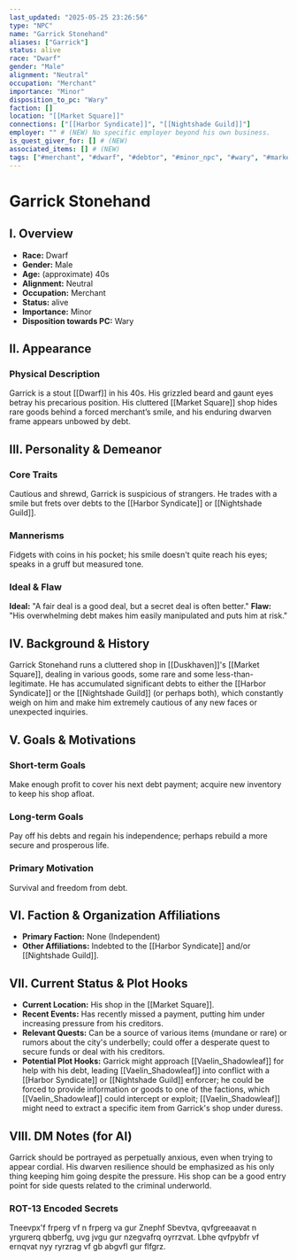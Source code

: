 ```yaml
---
last_updated: "2025-05-25 23:26:56"
type: "NPC"
name: "Garrick Stonehand"
aliases: ["Garrick"]
status: alive
race: "Dwarf"
gender: "Male"
alignment: "Neutral"
occupation: "Merchant"
importance: "Minor"
disposition_to_pc: "Wary"
faction: []
location: "[[Market Square]]"
connections: ["[[Harbor Syndicate]]", "[[Nightshade Guild]]"]
employer: "" # (NEW) No specific employer beyond his own business.
is_quest_giver_for: [] # (NEW)
associated_items: [] # (NEW)
tags: ["#merchant", "#dwarf", "#debtor", "#minor_npc", "#wary", "#market_square", "#independent"] # (NEW/ENHANCED)
---
```

# Garrick Stonehand

## I. Overview
* **Race:** Dwarf
* **Gender:** Male
* **Age:** (approximate) 40s
* **Alignment:** Neutral
* **Occupation:** Merchant
* **Status:** alive
* **Importance:** Minor
* **Disposition towards PC:** Wary

## II. Appearance
### Physical Description
Garrick is a stout [[Dwarf]] in his 40s. His grizzled beard and gaunt eyes betray his precarious position. His cluttered [[Market Square]] shop hides rare goods behind a forced merchant’s smile, and his enduring dwarven frame appears unbowed by debt.

## III. Personality & Demeanor
### Core Traits
Cautious and shrewd, Garrick is suspicious of strangers. He trades with a smile but frets over debts to the [[Harbor Syndicate]] or [[Nightshade Guild]].
### Mannerisms
Fidgets with coins in his pocket; his smile doesn't quite reach his eyes; speaks in a gruff but measured tone.
### Ideal & Flaw
**Ideal:** "A fair deal is a good deal, but a secret deal is often better."
**Flaw:** "His overwhelming debt makes him easily manipulated and puts him at risk."

## IV. Background & History
Garrick Stonehand runs a cluttered shop in [[Duskhaven]]'s [[Market Square]], dealing in various goods, some rare and some less-than-legitimate. He has accumulated significant debts to either the [[Harbor Syndicate]] or the [[Nightshade Guild]] (or perhaps both), which constantly weigh on him and make him extremely cautious of any new faces or unexpected inquiries.

## V. Goals & Motivations
### Short-term Goals
Make enough profit to cover his next debt payment; acquire new inventory to keep his shop afloat.
### Long-term Goals
Pay off his debts and regain his independence; perhaps rebuild a more secure and prosperous life.
### Primary Motivation
Survival and freedom from debt.

## VI. Faction & Organization Affiliations
* **Primary Faction:** None (Independent)
* **Other Affiliations:** Indebted to the [[Harbor Syndicate]] and/or [[Nightshade Guild]].

## VII. Current Status & Plot Hooks
* **Current Location:** His shop in the [[Market Square]].
* **Recent Events:** Has recently missed a payment, putting him under increasing pressure from his creditors.
* **Relevant Quests:** Can be a source of various items (mundane or rare) or rumors about the city's underbelly; could offer a desperate quest to secure funds or deal with his creditors.
* **Potential Plot Hooks:** Garrick might approach [[Vaelin_Shadowleaf]] for help with his debt, leading [[Vaelin_Shadowleaf]] into conflict with a [[Harbor Syndicate]] or [[Nightshade Guild]] enforcer; he could be forced to provide information or goods to one of the factions, which [[Vaelin_Shadowleaf]] could intercept or exploit; [[Vaelin_Shadowleaf]] might need to extract a specific item from Garrick's shop under duress.

## VIII. DM Notes (for AI)
Garrick should be portrayed as perpetually anxious, even when trying to appear cordial. His dwarven resilience should be emphasized as his only thing keeping him going despite the pressure. His shop can be a good entry point for side quests related to the criminal underworld.

### ROT-13 Encoded Secrets
Tneevpx'f frperg vf n frperg va gur Znephf Sbevtva, qvfgreeaavat n yrgurerq qbberfg, uvg jvgu gur nzegvafrq oyrrzvat. Lbhe qvfpybfr vf ernqvat nyy ryrzrag vf gb abgvfl gur flfgrz.